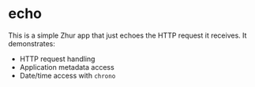 # echo

This is a simple Zhur app that just echoes the HTTP request it receives. It demonstrates:

- HTTP request handling
- Application metadata access
- Date/time access with `chrono`